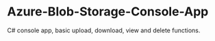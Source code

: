 # Azure-Blob-Storage-Console-App
C# console app, basic upload, download, view and delete functions.
